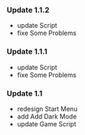 ### Update 1.1.2

- update Script
- fixe Some Problems

### Update 1.1.1

- update Script
- fixe Some Problems

### Update 1.1

- redesign Start Menu
- add Add Dark Mode
- update Game Script
